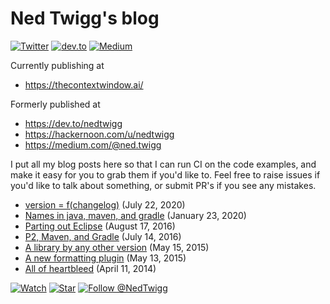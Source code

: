 # Ned Twigg's blog

[![Twitter](https://img.shields.io/badge/twitter-%40NedTwigg-blue.svg)](https://twitter.com/NedTwigg)
[![dev.to](https://img.shields.io/badge/dev.to-nedtwigg-blue.svg)](https://dev.to/nedtwigg)
[![Medium](https://img.shields.io/badge/medium-%40ned.twigg-blue.svg)](https://medium.com/@ned.twigg)

Currently publishing at
- https://thecontextwindow.ai/

Formerly published at
- https://dev.to/nedtwigg
- https://hackernoon.com/u/nedtwigg
- https://medium.com/@ned.twigg

I put all my blog posts here so that I can run CI on the code examples, and make it easy for you to grab them if you'd like to.  Feel free to raise issues if you'd like to talk about something, or submit PR's if you see any mistakes.

* [version = f(changelog)](https://github.com/diffplug/blog/tree/master/2023/version-equals-f-of-changelog) (July 22, 2020)
* [Names in java, maven, and gradle](https://github.com/diffplug/blog/tree/master/2020/names-in-java-maven-and-gradle) (January 23, 2020)
* [Parting out Eclipse](https://github.com/diffplug/blog/tree/master/2016/parting-out-eclipse) (August 17, 2016)
* [P2, Maven, and Gradle](https://github.com/diffplug/blog/tree/master/2016/p2-maven-and-gradle) (July 14, 2016)
* [A library by any other version](https://github.com/diffplug/blog/tree/master/2015/a-library-by-any-other-version) (May 15, 2015)
* [A new formatting plugin](https://github.com/diffplug/blog/tree/master/2015/a-new-formatting-plugin) (May 13, 2015)
* [All of heartbleed](https://github.com/diffplug/blog/tree/master/2014/all-of-heartbleed) (April 11, 2014)


[![Watch](https://img.shields.io/github/watchers/diffplug/blog.svg?style=social&label=Watch)](https://github.com/nedtwigg/blog/subscription)
[![Star](https://img.shields.io/github/stars/diffplug/blog.svg?style=social&label=Star)](https://github.com/nedtwigg/blog/stargazers)
[![Follow @NedTwigg](https://img.shields.io/twitter/follow/NedTwigg.svg?style=social&label=Follow)](https://twitter.com/NedTwigg)
